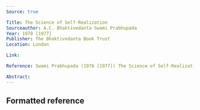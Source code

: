 ```yaml
---
Source: true

Title: The Science of Self-Realization
Sourceauthor: A.C. Bhaktivedanta Swami Prabhupada
Year: 1978 [1977]
Publisher: The Bhaktivedanta Book Trust
Location: London

Link:

Reference: Swami Prabhupada (1978 [1977]) The Science of Self-Realization, London, The Bhaktivedanta Book Trust.

Abstract: 
---
```


## Formatted reference
